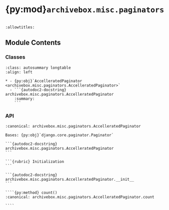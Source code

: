 # {py:mod}`archivebox.misc.paginators`

```{py:module} archivebox.misc.paginators
```

```{autodoc2-docstring} archivebox.misc.paginators
:allowtitles:
```

## Module Contents

### Classes

````{list-table}
:class: autosummary longtable
:align: left

* - {py:obj}`AccelleratedPaginator <archivebox.misc.paginators.AccelleratedPaginator>`
  - ```{autodoc2-docstring} archivebox.misc.paginators.AccelleratedPaginator
    :summary:
    ```
````

### API

`````{py:class} AccelleratedPaginator(object_list, per_page, orphans=0, allow_empty_first_page=True, error_messages=None)
:canonical: archivebox.misc.paginators.AccelleratedPaginator

Bases: {py:obj}`django.core.paginator.Paginator`

```{autodoc2-docstring} archivebox.misc.paginators.AccelleratedPaginator
```

```{rubric} Initialization
```

```{autodoc2-docstring} archivebox.misc.paginators.AccelleratedPaginator.__init__
```

````{py:method} count()
:canonical: archivebox.misc.paginators.AccelleratedPaginator.count

````

`````
